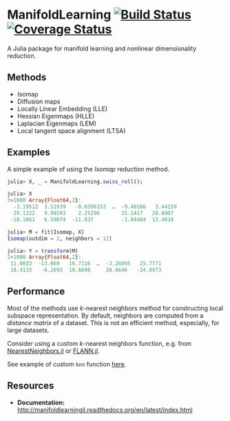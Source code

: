 # ManifoldLearning [![Build Status](https://travis-ci.org/wildart/ManifoldLearning.jl.svg?branch=master)](https://travis-ci.org/wildart/ManifoldLearning.jl) [![Coverage Status](https://coveralls.io/repos/wildart/ManifoldLearning.jl/badge.png?branch=master)](https://coveralls.io/r/wildart/ManifoldLearning.jl?branch=master)

A Julia package for manifold learning and nonlinear dimensionality reduction.

## Methods

- Isomap
- Diffusion maps
- Locally Linear Embedding (LLE)
- Hessian Eigenmaps (HLLE)
- Laplacian Eigenmaps (LEM)
- Local tangent space alignment (LTSA)

## Examples

A simple example of using the *Isomap* reduction method.

```julia
julia> X, _ = ManifoldLearning.swiss_roll();

julia> X
3×1000 Array{Float64,2}:
  -3.19512  3.51939   -0.0390153  …  -9.46166   3.44159
  29.1222   9.99283    2.25296       25.1417   28.8007
 -10.1861   6.59074  -11.037         -1.04484  13.4034

julia> M = fit(Isomap, X)
Isomap(outdim = 2, neighbors = 12)

julia> Y = transform(M)
2×1000 Array{Float64,2}:
 11.0033  -13.069   16.7116  …  -3.26095   25.7771
 18.4133   -6.2693  10.6698     20.0646   -24.8973
```

## Performance

Most of the methods use *k*-nearest neighbors method for constructing local subspace representation. By default, neighbors are computed from a *distance matrix* of a dataset. This is not an efficient method, especially, for large datasets.

Consider using a custom *k*-nearest neighbors function, e.g. from [NearestNeighbors.jl](https://github.com/KristofferC/NearestNeighbors.jl) or [FLANN.jl](https://github.com/wildart/FLANN.jl).

See example of custom `knn` function [here](misc/nearestneighbors.jl).

## Resources

- **Documentation:** <http://manifoldlearningjl.readthedocs.org/en/latest/index.html>

